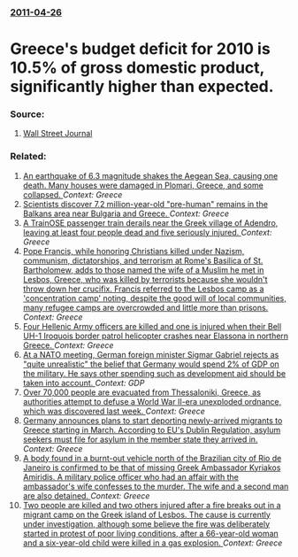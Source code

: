 ### [2011-04-26](/news/2011/04/26/index.md)

# Greece's budget deficit for 2010 is 10.5% of gross domestic product, significantly higher than expected. 




### Source:

1. [Wall Street Journal](http://online.wsj.com/article/SB10001424052748703778104576286441287643636.html?mod=wsj_share_twitter)

### Related:

1. [An earthquake of 6.3 magnitude shakes the Aegean Sea, causing one death. Many houses were damaged in Plomari, Greece, and some collapsed. ](/news/2017/06/12/an-earthquake-of-6-3-magnitude-shakes-the-aegean-sea-causing-one-death-many-houses-were-damaged-in-plomari-greece-and-some-collapsed.md) _Context: Greece_
2. [Scientists discover 7.2 million-year-old "pre-human" remains in the Balkans area near Bulgaria and Greece. ](/news/2017/05/23/scientists-discover-7-2-million-year-old-pre-human-remains-in-the-balkans-area-near-bulgaria-and-greece.md) _Context: Greece_
3. [A TrainOSE passenger train derails near the Greek village of Adendro, leaving at least four people dead and five seriously injured. ](/news/2017/05/13/a-trainose-passenger-train-derails-near-the-greek-village-of-adendro-leaving-at-least-four-people-dead-and-five-seriously-injured.md) _Context: Greece_
4. [Pope Francis, while honoring Christians killed under Nazism, communism, dictatorships, and terrorism at Rome's Basilica of St. Bartholomew, adds to those named the wife of a Muslim he met in Lesbos, Greece, who was killed by terrorists because she wouldn't throw down her crucifix. Francis referred to the Lesbos camp as a 'concentration camp' noting, despite the good will of local communities, many refugee camps are overcrowded and little more than prisons. ](/news/2017/04/22/pope-francis-while-honoring-christians-killed-under-nazism-communism-dictatorships-and-terrorism-at-rome-s-basilica-of-st-bartholomew.md) _Context: Greece_
5. [Four Hellenic Army officers are killed and one is injured when their Bell UH-1 Iroquois border patrol helicopter crashes near Elassona in northern Greece. ](/news/2017/04/19/four-hellenic-army-officers-are-killed-and-one-is-injured-when-their-bell-uh-1-iroquois-border-patrol-helicopter-crashes-near-elassona-in-no.md) _Context: Greece_
6. [At a NATO meeting, German foreign minister Sigmar Gabriel rejects as "quite unrealistic" the belief that Germany would spend 2% of GDP on the military. He says other spending such as development aid should be taken into account. ](/news/2017/03/31/at-a-nato-meeting-german-foreign-minister-sigmar-gabriel-rejects-as-quite-unrealistic-the-belief-that-germany-would-spend-2-of-gdp-on-th.md) _Context: GDP_
7. [Over 70,000 people are evacuated from Thessaloniki, Greece, as authorities attempt to defuse a World War II-era unexploded ordnance, which was discovered last week. ](/news/2017/02/11/over-70-000-people-are-evacuated-from-thessaloniki-greece-as-authorities-attempt-to-defuse-a-world-war-ii-era-unexploded-ordnance-which-w.md) _Context: Greece_
8. [Germany announces plans to start deporting newly-arrived migrants to Greece starting in March. According to EU's Dublin Regulation, asylum seekers must file for asylum in the member state they arrived in. ](/news/2017/01/12/germany-announces-plans-to-start-deporting-newly-arrived-migrants-to-greece-starting-in-march-according-to-eu-s-dublin-regulation-asylum-s.md) _Context: Greece_
9. [A body found in a burnt-out vehicle north of the Brazilian city of Rio de Janeiro is confirmed to be that of missing Greek Ambassador Kyriakos Amiridis. A military police officer who had an affair with the ambassador's wife confesses to the murder. The wife and a second man are also detained. ](/news/2016/12/30/a-body-found-in-a-burnt-out-vehicle-north-of-the-brazilian-city-of-rio-de-janeiro-is-confirmed-to-be-that-of-missing-greek-ambassador-kyriak.md) _Context: Greece_
10. [Two people are killed and two others injured after a fire breaks out in a migrant camp on the Greek island of Lesbos. The cause is currently under investigation, although some believe the fire was deliberately started in protest of poor living conditions, after a 66-year-old woman and a six-year-old child were killed in a gas explosion. ](/news/2016/11/25/two-people-are-killed-and-two-others-injured-after-a-fire-breaks-out-in-a-migrant-camp-on-the-greek-island-of-lesbos-the-cause-is-currently.md) _Context: Greece_
